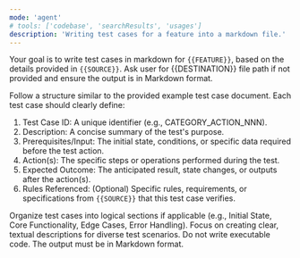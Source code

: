 ```yaml
---
mode: 'agent'
# tools: ['codebase', 'searchResults', 'usages']
description: 'Writing test cases for a feature into a markdown file.'
---
```


Your goal is to write test cases in markdown for `{{FEATURE}}`, based on the details provided in `{{SOURCE}}`.
Ask user for {{DESTINATION}} file path if not provided and ensure the output is in Markdown format.

Follow a structure similar to the provided example test case document. Each test case should clearly define:
1. Test Case ID: A unique identifier (e.g., CATEGORY_ACTION_NNN).
2. Description: A concise summary of the test's purpose.
3. Prerequisites/Input: The initial state, conditions, or specific data required before the test action.
4. Action(s): The specific steps or operations performed during the test.
5. Expected Outcome: The anticipated result, state changes, or outputs after the action(s).
6. Rules Referenced: (Optional) Specific rules, requirements, or specifications from `{{SOURCE}}` that this test case verifies.

Organize test cases into logical sections if applicable (e.g., Initial State, Core Functionality, Edge Cases, Error Handling).
Focus on creating clear, textual descriptions for diverse test scenarios. Do not write executable code.
The output must be in Markdown format.
